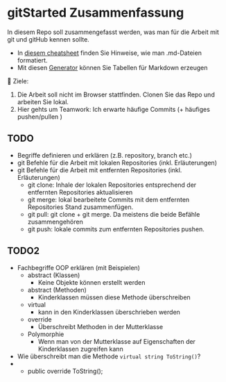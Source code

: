 # gitStarted Zusammenfassung
In diesem Repo soll zusammengefasst werden, was man für die Arbeit mit git und gitHub kennen sollte.
- In [diesem cheatsheet](https://github.com/adam-p/markdown-here/wiki/Markdown-Cheatsheet) finden Sie Hinweise, wie man .md-Dateien formatiert.
- Mit diesen [Generator](https://www.tablesgenerator.com/markdown_tables) können Sie Tabellen für Markdown erzeugen

:dart: Ziele:
1. Die Arbeit soll nicht im Browser stattfinden. Clonen Sie das Repo und arbeiten Sie lokal.
1. Hier gehts um Teamwork: Ich erwarte häufige Commits (+ häufiges pushen/pullen )

## TODO
- Begriffe definieren und erklären (z.B. repository, branch etc.)
- git Befehle für die Arbeit mit lokalen Repositories (inkl. Erläuterungen)
- git Befehle für die Arbeit mit entfernten Repositories (inkl. Erläuterungen)
  + git clone: Inhale der lokalen Repositories entsprechend der entfernten Repositories aktualisieren
  + git merge: lokal bearbeitete Commits mit dem entfernten Repositories Stand zusammenfügen.
  + git pull: git clone + git merge. Da meistens die beide Befähle zusammengehören
  + git push: lokale commits zum entfernten Repositories pushen.

## TODO2
- Fachbegriffe OOP erklären (mit Beispielen)
  - abstract (Klassen)
	+ Keine Objekte können erstellt werden
  - abstract (Methoden)
	+ Kinderklassen müssen diese Methode überschreiben
  - virtual
	+ kann in den Kinderklassen überschrieben werden
  - override
	+ Überschreibt Methoden in der Mutterklasse
  - Polymorphie
	+ Wenn man von der Mutterklasse auf Eigenschaften der Kinderklassen zugreifen kann
- Wie überschreibt man die Methode `virtual string ToString()`?
-	+ public override ToString();

